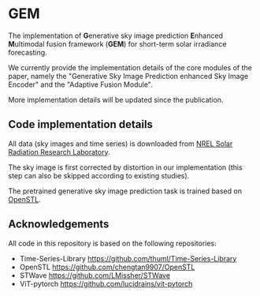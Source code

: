 # GEM
The implementation of **G**enerative sky image prediction **E**nhanced **M**ultimodal fusion framework (**GEM**) for short-term solar irradiance forecasting.

We currently provide the implementation details of the core modules of the paper, namely the "Generative Sky Image Prediction enhanced Sky Image Encoder" and the "Adaptive Fusion Module".

More implementation details will be updated since the publication.

## Code implementation details

All data (sky images and time series) is downloaded from [NREL Solar Radiation Research Laboratory](https://midcdmz.nrel.gov/apps/sitehome.pl?site=BMS#DOI).

The sky image is first corrected by distortion in our implementation (this step can also be skipped according to existing studies).

The pretrained generative sky image prediction task is trained based on [OpenSTL](https://github.com/chengtan9907/OpenSTL).

## Acknowledgements

All code in this repository is based on the following repositories:

- Time-Series-Library https://github.com/thuml/Time-Series-Library
- OpenSTL https://github.com/chengtan9907/OpenSTL
- STWave https://github.com/LMissher/STWave
- ViT-pytorch https://github.com/lucidrains/vit-pytorch
